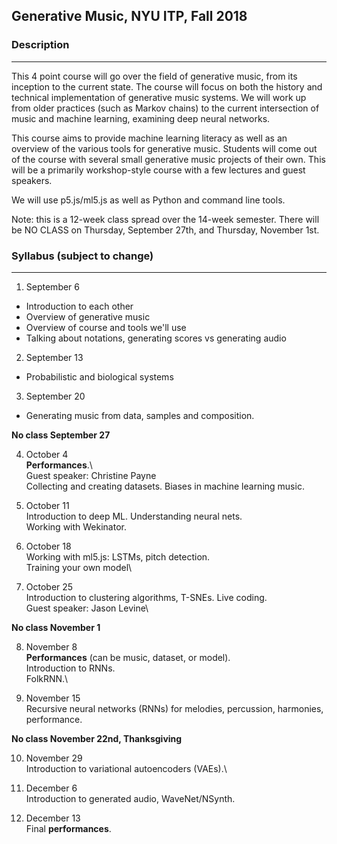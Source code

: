 ## Generative Music, NYU ITP, Fall 2018

### Description
--------

This 4 point course will go over the field of generative music, from its inception to the current state. The course will focus on both the history and technical implementation of generative music systems. We will work up from older practices (such as Markov chains) to the current intersection of music and machine learning, examining deep neural networks. 

This course aims to provide machine learning literacy as well as an overview of the various tools for generative music. Students will come out of the course with several small generative music projects of their own. This will be a primarily workshop-style course with a few lectures and guest speakers.

We will use p5.js/ml5.js as well as Python and command line tools.

Note: this is a 12-week class spread over the 14-week semester. There will be NO CLASS on Thursday, September 27th, and Thursday, November 1st.

### Syllabus (subject to change)
--------

1. September 6

* Introduction to each other
* Overview of generative music
* Overview of course and tools we'll use
* Talking about notations, generating scores vs generating audio

2. September 13

* Probabilistic and biological systems

3. September 20

* Generating music from data, samples and composition.

**No class September 27**

4. October 4\
**Performances**.\  
Guest speaker: Christine Payne\
Collecting and creating datasets. Biases in machine learning music.

5. October 11\
Introduction to deep ML. Understanding neural nets.\
Working with Wekinator.

6. October 18\
Working with ml5.js: LSTMs, pitch detection.\
Training your own model\

7. October 25\
Introduction to clustering algorithms, T-SNEs. Live coding.\
Guest speaker: Jason Levine\

**No class November 1**

8. November 8\
**Performances** (can be music, dataset, or model).\
Introduction to RNNs.\
FolkRNN.\

9. November 15\
Recursive neural networks (RNNs) for melodies, percussion, harmonies, performance.

**No class November 22nd, Thanksgiving**

10. November 29\
Introduction to variational autoencoders (VAEs).\

11. December 6\
Introduction to generated audio, WaveNet/NSynth.

12. December 13\
Final **performances**.



